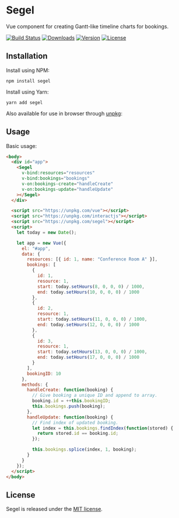 # Segel

Vue component for creating Gantt-like timeline charts for bookings.

[![Build Status](https://img.shields.io/travis/mikaeljorhult/segel.svg)](https://travis-ci.org/mikaeljorhult/segel)
[![Downloads](https://img.shields.io/npm/dt/segel.svg)](https://www.npmjs.com/package/segel)
[![Version](https://img.shields.io/npm/v/segel.svg)](https://www.npmjs.com/package/segel)
[![License](https://img.shields.io/npm/l/segel.svg)](http://mikaeljorhult.mit-license.org)

## Installation

Install using NPM:

```
npm install segel
```

Install using Yarn:

```
yarn add segel
```

Also available for use in browser through [unpkg](https://unpkg.com):

## Usage

Basic usage:

```html
<body>
  <div id="app">
    <Segel
      v-bind:resources="resources"
      v-bind:bookings="bookings"
      v-on:bookings-create="handleCreate"
      v-on:bookings-update="handleUpdate"
    ></Segel>
  </div>

  <script src="https://unpkg.com/vue"></script>
  <script src="https://unpkg.com/interactjs"></script>
  <script src="https://unpkg.com/segel"></script>
  <script>
    let today = new Date();

    let app = new Vue({
      el: "#app",
      data: {
        resources: [{ id: 1, name: "Conference Room A" }],
        bookings: [
          {
            id: 1,
            resource: 1,
            start: today.setHours(8, 0, 0, 0) / 1000,
            end: today.setHours(10, 0, 0, 0) / 1000
          },
          {
            id: 2,
            resource: 1,
            start: today.setHours(11, 0, 0, 0) / 1000,
            end: today.setHours(12, 0, 0, 0) / 1000
          },
          {
            id: 3,
            resource: 1,
            start: today.setHours(13, 0, 0, 0) / 1000,
            end: today.setHours(17, 0, 0, 0) / 1000
          }
        ],
        bookingID: 10
      },
      methods: {
        handleCreate: function(booking) {
          // Give booking a unique ID and append to array.
          booking.id = ++this.bookingID;
          this.bookings.push(booking);
        },
        handleUpdate: function(booking) {
          // Find index of updated booking.
          let index = this.bookings.findIndex(function(stored) {
            return stored.id == booking.id;
          });

          this.bookings.splice(index, 1, booking);
        }
      }
    });
  </script>
</body>
```

## License

Segel is released under the [MIT license](http://mikaeljorhult.mit-license.org).
